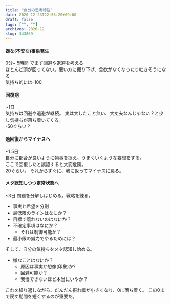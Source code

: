 ```yaml
---
title: "自分の思考特性"
date: 2020-12-23T22:56:20+09:00
draft: false
tags: ["", ""]
archives: 2020-12
slug: 343869
---
```


#### 嫌な(不安な)事象発生
0分~ 5時間 でまず回避や退避を考える  
ほとんど頭が回ってない。悪い方に掘り下げ、食欲がなくなったり吐きそうになる  
気持ち的には-100

#### 回復期
~1日  
気持ちは回避や退避が継続。
実は大したこと無い、大丈夫なんじゃない？と少し気持ちが落ち着いてくる。  
-50ぐらい？

#### 過回復からマイナスへ
~1.5日  
自分に都合が良いように物事を捉え、うまくいくような妄想をする。  
ここで回復したと誤認すると大変危険。  
20ぐらい。
それからすぐに、我に返ってマイナスに戻る。

#### メタ認知しつつ定常状態へ
~3日
問題を分解しはじめる。戦略を練る。
- 事実と希望を分別
- 最低限のラインはなにか？
- 目標で譲れないのはなにか？
- 不確定事項はなにか？
  - それは制御可能か？
- 最小限の努力でやるためには？

そして、自分の気持ちをメタ認知し始める。
- 嫌なことはなにか？
  - 原因は事実か想像(印象)か?
  - 回避可能か？
  - 我慢できないほど本当にいやか？

これを繰り返しながら、だんだん振れ幅が小さくなり、0に落ち着く。
この0まで戻す期間を短くするのが重要だ。